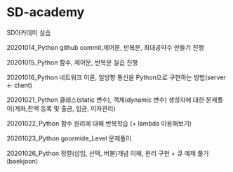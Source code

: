 # SD-academy
SD아카데미 실습

20201014_Python github commit,제어문, 반복문, 최대공약수 만들기 진행

20201015_Python 함수, 제어문, 반복문 실습 진행

20201016_Python 네트워크 이론, 일방향 통신을 Python으로 구현하는 방법(server <- client)

20201021_Python 클래스(static 변수), 객체(dynamic 변수) 생성자에 대한 문제풀이(계좌,잔액 등록 및 출금, 입금, 이자관리)

20201022_Python 함수 원리에 대해 반복학습 (+ lambda 이용해보기)

20201023_Python goormide_Level 문제풀이

20201026_Python 정렬(삽입, 선택, 버블)개념 이해, 원리 구현 + 큐 예제 풀기 (baekjoon)
